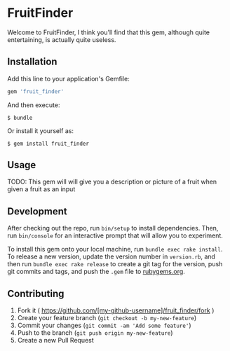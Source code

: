 # FruitFinder

Welcome to FruitFinder, I think you'll find that this gem, although quite entertaining, is actually quite useless. 

## Installation

Add this line to your application's Gemfile:

```ruby
gem 'fruit_finder'
```

And then execute:

    $ bundle

Or install it yourself as:

    $ gem install fruit_finder

## Usage

TODO: This gem will will give you a description or picture of a fruit when given a fruit as an input

## Development

After checking out the repo, run `bin/setup` to install dependencies. Then, run `bin/console` for an interactive prompt that will allow you to experiment.

To install this gem onto your local machine, run `bundle exec rake install`. To release a new version, update the version number in `version.rb`, and then run `bundle exec rake release` to create a git tag for the version, push git commits and tags, and push the `.gem` file to [rubygems.org](https://rubygems.org).

## Contributing

1. Fork it ( https://github.com/[my-github-username]/fruit_finder/fork )
2. Create your feature branch (`git checkout -b my-new-feature`)
3. Commit your changes (`git commit -am 'Add some feature'`)
4. Push to the branch (`git push origin my-new-feature`)
5. Create a new Pull Request
